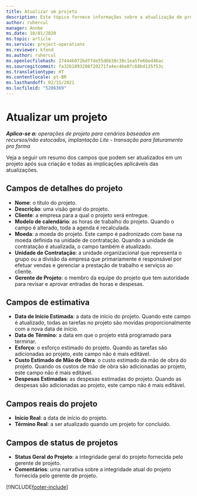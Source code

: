 ```yaml
---
title: Atualizar um projeto
description: Este tópico fornece informações sobre a atualização de projetos no Project Operations.
author: ruhercul
manager: Annbe
ms.date: 10/01/2020
ms.topic: article
ms.service: project-operations
ms.reviewer: kfend
ms.author: ruhercul
ms.openlocfilehash: 27444b072bdf7de55d6b38c30c1ea5fe66ed46ac
ms.sourcegitcommit: fa32b1893286f20271fa4ec4be8fc68bd135f53c
ms.translationtype: HT
ms.contentlocale: pt-BR
ms.lasthandoff: 02/15/2021
ms.locfileid: "5286369"
---
```

# <a name="update-a-project"></a>Atualizar um projeto

_**Aplica-se a:** operações de projeto para cenários baseados em recursos/não estocados, implantação Lite - transação para faturamento pro forma_

Veja a seguir um resumo dos campos que podem ser atualizados em um projeto após sua criação e todas as implicações aplicáveis das atualizações.

## <a name="project-detail-fields"></a>Campos de detalhes do projeto

- **Nome**: o título do projeto.
- **Descrição**: uma visão geral do projeto.
- **Cliente**: a empresa para a qual o projeto será entregue.
- **Modelo de calendário**: as horas de trabalho do projeto. Quando o campo é alterado, toda a agenda é recalculada.
- **Moeda**: a moeda do projeto. Este campo é padronizado com base na moeda definida na unidade de contratação. Quando a unidade de contratação é atualizada, o campo também é atualizado.
- **Unidade de Contratação**: a unidade organizacional que representa o grupo ou a divisão da empresa que primariamente é responsável por efetuar vendas e gerenciar a prestação de trabalho e serviços ao cliente. 
- **Gerente de Projeto**: o membro da equipe do projeto que tem autoridade para revisar e aprovar entradas de horas e despesas.

## <a name="estimate-fields"></a>Campos de estimativa

- **Data de Início Estimada**: a data de início do projeto. Quando este campo é atualizado, todas as tarefas no projeto são movidas proporcionalmente com a nova data de início.
- **Data de Término**: a data em que o projeto está programado para terminar.
- **Esforço**: o esforço estimado do projeto. Quando as tarefas são adicionadas ao projeto, este campo não é mais editável.
- **Custo Estimado de Mão de Obra**: o custo estimado da mão de obra do projeto. Quando os custos de mão de obra são adicionadas ao projeto, este campo não é mais editável.
- **Despesas Estimadas**: as despesas estimadas do projeto. Quando as despesas são adicionadas ao projeto, este campo não é mais editável.

## <a name="project-actual-fields"></a>Campos reais do projeto
- **Início Real**: a data de início do projeto.
- **Término Real**: a ser atualizado quando um projeto for concluído.

## <a name="project-status-fields"></a>Campos de status de projetos

- **Status Geral do Projeto**: a integridade geral do projeto fornecida pelo gerente de projeto.
- **Comentários**: uma narrativa sobre a integridade atual do projeto fornecida pelo gerente de projeto.



[!INCLUDE[footer-include](../includes/footer-banner.md)]